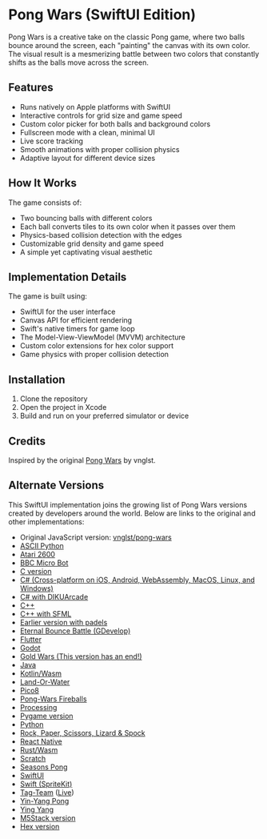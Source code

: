 # Pong Wars (SwiftUI Edition)

Pong Wars is a creative take on the classic Pong game, where two balls bounce around the screen, each "painting" the canvas with its own color. The visual result is a mesmerizing battle between two colors that constantly shifts as the balls move across the screen.

## Features

- Runs natively on Apple platforms with SwiftUI
- Interactive controls for grid size and game speed
- Custom color picker for both balls and background colors
- Fullscreen mode with a clean, minimal UI
- Live score tracking
- Smooth animations with proper collision physics
- Adaptive layout for different device sizes

## How It Works

The game consists of:
- Two bouncing balls with different colors
- Each ball converts tiles to its own color when it passes over them
- Physics-based collision detection with the edges
- Customizable grid density and game speed
- A simple yet captivating visual aesthetic

## Implementation Details

The game is built using:
- SwiftUI for the user interface
- Canvas API for efficient rendering
- Swift's native timers for game loop
- The Model-View-ViewModel (MVVM) architecture
- Custom color extensions for hex color support
- Game physics with proper collision detection

## Installation

1. Clone the repository
2. Open the project in Xcode
3. Build and run on your preferred simulator or device

## Credits

Inspired by the original [Pong Wars](https://github.com/vnglst/pong-wars) by vnglst.

## Alternate Versions

This SwiftUI implementation joins the growing list of Pong Wars versions created by developers around the world. Below are links to the original and other implementations:

- Original JavaScript version: [vnglst/pong-wars](https://github.com/vnglst/pong-wars)
- [ASCII Python](https://github.com/flash1293/ascii-pong-wars)
- [Atari 2600](https://forums.atariage.com/topic/360475-pong-wars-atari-2600)
- [BBC Micro Bot](https://mastodon.me.uk/@bbcmicrobot/111829277042377169)
- [C version](https://github.com/BrunoLevy/TinyPrograms)
- [C# (Cross-platform on iOS, Android, WebAssembly, MacOS, Linux, and Windows)](https://aka.platform.uno/pongwars)
- [C# with DIKUArcade](https://github.com/Roar-Morkore-Hansen/pong-wars.git)
- [C++](https://invent.kde.org/carlschwan/pongwars/-/blob/master/src/scene.cpp?ref_type=heads)
- [C++ with SFML](https://github.com/Alan-Kuan/pong-wars)
- [Earlier version with padels](https://twitter.com/CasualEffects/status/1390290306206216196)
- [Eternal Bounce Battle (GDevelop)](https://gd.games/victrisgames/eternal-bounce-battle)
- [Flutter](https://github.com/flikkr/flutter_pong_wars)
- [Godot](https://github.com/rosskarchner/pong-wars-godot)
- [Gold Wars (This version has an end!)](https://ask5.github.io/gold-wars/)
- [Java](https://github.com/krefikk/yingyang)
- [Kotlin/Wasm](https://github.com/wasmhub-dev/pong_wars.kt)
- [Land-Or-Water](https://github.com/makaveli2P/land-or-water)
- [Pico8](https://www.pico-8-edu.com/?c=AHB4YQHaAT3vsH558QbF5cXZxd3F_Uedc010zTVJ_gCnN3F6-RNE_SuEUXRRUa8tpK9wzE3nZMedcvntx9y1MpRnV4Xp0v3ZTrm0EUzMSQTsOWBuJL5-8C2Cl0gG0vK2sXTtKYyQN81iujMXPUN03Vq0FGXNajPzGtHOXUGgE3zegFI4hIIzoYCyC7ITgzcogmTuIaba7Nqzz48mh5JFxYFgKllpExWB7ZVnKAaH5qvd3SzqTLA0aZrR1Wy0GFywwsjUQhgOznQ3jtx6QCkisOCWvA9ngqFsZXMnFyKJhkynGFYEyZmCBcaIkk5BMF3YVRBX7RcFcZtGQbRQEN9GU_uMVEkSiRNn_aR55AmGqmBbiigfGuqybCXz5QnZI3W_Lutw2Ph4FOMn6Scn0lBgoSsFi3KlgIGpya1iYRY=&g=w-w-w-w1HQHw-w2Xw-w3Xw-w2HQH)
- [Pong-Wars Fireballs](https://pong-wars-fireballs.vercel.app)
- [Processing](https://github.com/riktov/processing-pong-wars)
- [Pygame version](https://github.com/BjoernSchilberg/py-pong-wars)
- [Python](https://github.com/vocdex/pong-wars-python)
- [Rock, Paper, Scissors, Lizard & Spock](https://kartikp36.github.io/rock-paper-scissors-lizard-spock/)
- [React Native](https://github.com/Nodonisko/react-native-skia-pong-wars)
- [Rust/Wasm](https://github.com/wasmhub-dev/pong_wars.rs)
- [Scratch](https://scratch.mit.edu/projects/957461584)
- [Seasons Pong](https://github.com/hmak-dev/seasons-pong)
- [SwiftUI](https://github.com/1998code/pong-wars-swiftui)
- [Swift (SpriteKit)](https://github.com/frederik-jacques/ios-pongwars)
- [Tag-Team](https://github.com/SSteve/pong-wars) ([Live](https://ssteve.github.io/pong-wars/))
- [Yin-Yang Pong](https://ying-yang-pong.vercel.app/)
- [Ying Yang](https://twitter.com/a__islam/status/1751485227787034863)
- [M5Stack version](https://github.com/anoken/pong-wars-forM5Stack/)
- [Hex version](https://pong-wars-hex.whichoneiwonder.com/)